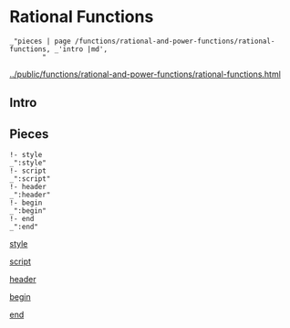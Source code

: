 # Rational Functions

    _"pieces | page /functions/rational-and-power-functions/rational-functions, _'intro |md',
            "

[../public/functions/rational-and-power-functions/rational-functions.html](# "save:")


## Intro

## Pieces

    !- style
    _":style"
    !- script
    _":script"
    !- header
    _":header"
    !- begin
    _":begin"
    !- end
    _":end"

[style]() 

[script]()

[header]()

[begin]()

[end]()

